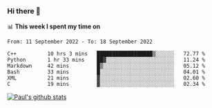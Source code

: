 ### Hi there 👋

📊 **This week I spent my time on**
<!--START_SECTION:waka-->

```text
From: 11 September 2022 - To: 18 September 2022

C++          10 hrs 3 mins   ██████████████████▒░░░░░░   72.77 %
Python       1 hr 33 mins    ██▓░░░░░░░░░░░░░░░░░░░░░░   11.24 %
Markdown     42 mins         █▒░░░░░░░░░░░░░░░░░░░░░░░   05.12 %
Bash         33 mins         █░░░░░░░░░░░░░░░░░░░░░░░░   04.01 %
XML          21 mins         ▓░░░░░░░░░░░░░░░░░░░░░░░░   02.60 %
C            19 mins         ▓░░░░░░░░░░░░░░░░░░░░░░░░   02.34 %
```

<!--END_SECTION:waka-->


[![Paul's github stats](https://github-readme-stats.vercel.app/api?username=mickeyouyou&theme=dracula&show_icons=true)](https://github.com/anuraghazra/github-readme-stats)
